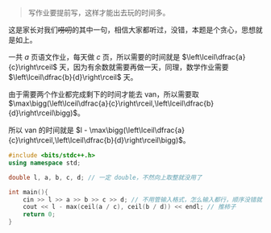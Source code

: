 > 写作业要提前写，这样才能出去玩的时间多。

这是家长对我们~~唠叨~~的其中一句，相信大家都听过，没错，本题是个贪心，思想就是如上。

一共 $a$ 页语文作业，每天做 $c$ 页，所以需要的时间就是 $\left\lceil\dfrac{a}{c}\right\rceil$ 天，因为有余数就需要再做一天，同理，数学作业需要 $\left\lceil\dfrac{b}{d}\right\rceil$ 天。

由于需要两个作业都完成剩下的时间才能去 van，所以需要取 $\max\bigg(\left\lceil\dfrac{a}{c}\right\rceil,\left\lceil\dfrac{b}{d}\right\rceil\bigg)$。

所以 van 的时间就是 $l - \max\bigg(\left\lceil\dfrac{a}{c}\right\rceil,\left\lceil\dfrac{b}{d}\right\rceil\bigg)$。

```cpp
#include <bits/stdc++.h>
using namespace std;

double l, a, b, c, d; // 一定 double，不然向上取整就没用了

int main(){
    cin >> l >> a >> b >> c >> d; // 不用管输入格式，怎么输入都行，顺序没错就行
    cout << l - max(ceil(a / c), ceil(b / d)) << endl; // 推柿子
    return 0;
}
```